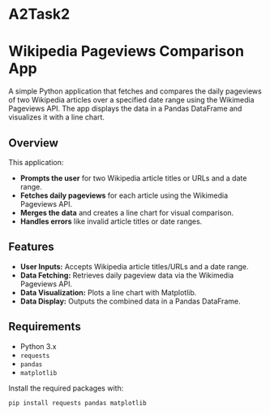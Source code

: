 # A2Task2
# Wikipedia Pageviews Comparison App

A simple Python application that fetches and compares the daily pageviews of two Wikipedia articles over a specified date range using the Wikimedia Pageviews API. The app displays the data in a Pandas DataFrame and visualizes it with a line chart.

## Overview

This application:
- **Prompts the user** for two Wikipedia article titles or URLs and a date range.
- **Fetches daily pageviews** for each article using the Wikimedia Pageviews API.
- **Merges the data** and creates a line chart for visual comparison.
- **Handles errors** like invalid article titles or date ranges.

## Features

- **User Inputs:** Accepts Wikipedia article titles/URLs and a date range.
- **Data Fetching:** Retrieves daily pageview data via the Wikimedia Pageviews API.
- **Data Visualization:** Plots a line chart with Matplotlib.
- **Data Display:** Outputs the combined data in a Pandas DataFrame.

## Requirements

- Python 3.x
- `requests`
- `pandas`
- `matplotlib`

Install the required packages with:

```bash
pip install requests pandas matplotlib

